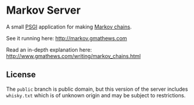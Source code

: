 Markov Server
=============

A small [PSGI]( http://plackperl.org ) application for making [Markov chains](
http://en.wikipedia.org/wiki/Markov_chain ).

See it running here: <http://markov.gmathews.com>

Read an in-depth explanation here: <http://www.gmathews.com/writing/markov_chains.html>


License
-------

The `public` branch is public domain, but this version of the server includes
`whisky.txt` which is of unknown origin and may be subject to restrictions.
